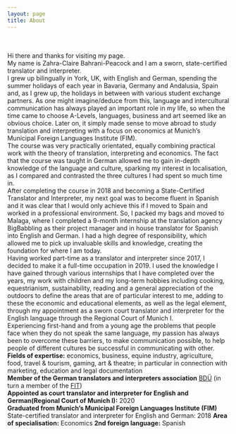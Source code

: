 ```yaml
---
layout: page
title: About
---
```

<br/> 
<br/>
Hi there and thanks for visiting my page.  
<br/>
My name is Zahra-Claire Bahrani-Peacock and I am a sworn, state-certified translator and interpreter.  
<br/>
I grew up bilingually in York, UK, with English and German, spending the summer holidays of each year in Bavaria, Germany and Andalusia, Spain and, as I grew up, the holidays in between with various student exchange partners. As one might imagine/deduce from this, language and intercultural communication has always played an important role in my life, so when the time came to choose A-Levels, languages, business and art seemed like an obvious choice. Later on, it simply made sense to move abroad to study translation and interpreting with a focus on economics at Munich’s Municipal Foreign Languages Institute (FIM).  
<br/>
The course was very practically orientated, equally combining practical work with the theory of translation, interpreting and economics. The fact that the course was taught in German allowed me to gain in-depth knowledge of the language and culture, sparking my interest in localisation, as I compared and contrasted the three cultures I had spent so much time in.  
<br/>
After completing the course in 2018 and becoming a State-Certified Translator and Interpreter, my next goal was to become fluent in Spanish and it was clear that I would only achieve this if I moved to Spain and worked in a professional environment.  So, I packed my bags and moved to Malaga, where I completed a 9-month internship at the translation agency BigBabbling as their project manager and in house translator for Spanish into English and German. I had a high degree of responsibility, which allowed me to pick up invaluable skills and knowledge, creating the foundation for where I am today.  
<br/>
Having worked part-time as a translator and interpreter since 2017, I decided to make it a full-time occupation in 2019. I used the knowledge I have gained through various internships that I have completed over the years, my work with children and my long-term hobbies including cooking, equestrianism, sustainability, reading and a general appreciation of the outdoors to define the areas that are of particular interest to me, adding to these the economic and educational elements, as well as the legal element, through my appointment as a sworn court translator and interpreter for the English language through the Regional Court of Munich&nbsp;I.  
<br/>
Experiencing first-hand and from a young age the problems that people face when they do not speak the same language, my passion has always been to overcome these barriers, to make communication possible, to help people of different cultures be successful in communicating with other.  
<br/>
<b>Fields of expertise:</b> economics, business, equine industry, agriculture, food, travel & tourism, gaming, art & theatre; in particular in connection with marketing, education and legal documentation  
<br/>
<b>Member of the German translators and interpreters association</b> <a href="https://bdue.de/der-bdue/">BDÜ</a> (in turn a member of the <a href="https://www.fit-ift.org/">FIT</a>)  
<br/>
<b>Appointed as court translator and interpreter for English and German(Regional Court of Munich&nbsp;I):</b> 2020  
<br/>
<b>Graduated from Munich’s Municipal Foreign Languages Institute (FIM)</b>  
State-certified translator and interpreter for English and German: 2018  
<b>Area of specialisation:</b> Economics  
<b>2nd foreign language:</b> Spanish  